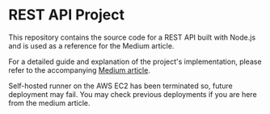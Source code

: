 # REST API Project

This repository contains the source code for a REST API built with Node.js and is used as a reference for the Medium article. 

For a detailed guide and explanation of the project's implementation, please refer to the accompanying [Medium article](https://medium.com/@bsal_cpgn/deploy-node-js-application-to-ec2-using-github-actions-217d2d82d151).

Self-hosted runner on the AWS EC2 has been terminated so, future deployment may fail. You may check previous deployments if you are here from the medium article. 
